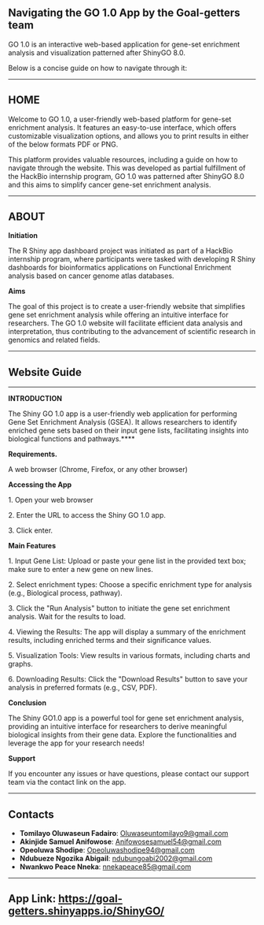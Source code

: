 ## **Navigating the GO 1.0 App by the Goal-getters team**

GO 1.0 is an interactive web-based application for gene-set enrichment analysis and visualization patterned after ShinyGO 8.0.

Below is a concise guide on how to navigate through it:

---

## **HOME**

Welcome to GO 1.0, a user-friendly web-based platform for gene-set enrichment analysis. It features an easy-to-use interface, which offers customizable visualization options, and allows you to print results in either of the below formats PDF or PNG.

This platform provides valuable resources, including a guide on how to navigate through the website. This was developed as partial fulfillment of the HackBio internship program, GO 1.0 was patterned after ShinyGO 8.0 and this aims to simplify cancer gene-set enrichment analysis.

---

## **ABOUT**

**Initiation**

The R Shiny app dashboard project was initiated as part of a HackBio internship program, where participants were tasked with developing R Shiny dashboards for bioinformatics applications on Functional Enrichment analysis based on cancer genome atlas databases.


**Aims**

The goal of this project is to create a user-friendly website that simplifies gene set enrichment analysis while offering an intuitive interface for researchers. The GO 1.0 website will facilitate efficient data analysis and interpretation, thus contributing to the advancement of scientific research in genomics and related fields.

---

## **Website Guide**

---

**INTRODUCTION**

The Shiny GO 1.0 app is a user-friendly web application for performing Gene Set Enrichment Analysis (GSEA). It allows researchers to identify enriched gene sets based on their input gene lists, facilitating insights into biological functions and pathways.****

**Requirements.**

A web browser (Chrome, Firefox, or any other browser)

**Accessing the App**

1\. Open your web browser

2\. Enter the URL to access the Shiny GO 1.0 app.

3\. Click enter.

**Main Features**

1\. Input Gene List: Upload or paste your gene list in the provided text box; make sure to enter a new gene on new lines.

2\. Select enrichment types: Choose a specific enrichment type for analysis (e.g., Biological process, pathway).

3\. Click the "Run Analysis" button to initiate the gene set enrichment analysis. Wait for the results to load.

4\. Viewing the Results: The app will display a summary of the enrichment results, including enriched terms and their significance values.

5\. Visualization Tools: View results in various formats, including charts and graphs.

6\. Downloading Results: Click the "Download Results" button to save your analysis in preferred formats (e.g., CSV, PDF).

**Conclusion**

The Shiny GO1.0 app is a powerful tool for gene set enrichment analysis, providing an intuitive interface for researchers to derive meaningful biological insights from their gene data. Explore the functionalities and leverage the app for your research needs!

**Support**

If you encounter any issues or have questions, please contact our support team via the contact link on the app.

---

## **Contacts**
- **Tomilayo Oluwaseun Fadairo**: [Oluwaseuntomilayo9@gmail.com](mailto:Oluwaseuntomilayo9@gmail.com)
- **Akinjide Samuel Anifowose**: [Anifowosesamuel54@gmail.com](mailto:Anifowosesamuel54@gmail.com)
- **Opeoluwa Shodipe**: [Opeoluwashodipe94@gmail.com](mailto:Opeoluwashodipe94@gmail.com)
- **Ndubueze Ngozika Abigail**: [ndubungoabi2002@gmail.com](mailto:ndubungoabi2002@gmail.com)
- **Nwankwo Peace Nneka**: [nnekapeace85@gmail.com](mailto:nnekapeace85@gmail.com)

---
## **App Link:** https://goal-getters.shinyapps.io/ShinyGO/
